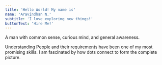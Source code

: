 ```yaml
---
title: 'Hello World! My name is'
name: 'Aravindhan N.'
subtitle: 'I love exploring new things!'
buttonText: 'Hire Me!'
---
```


A man with common sense, curious mind, and general awareness.

Understanding People and their requirements have been one of my most promising skills. I am fascinated by how dots connect to form the complete picture.
